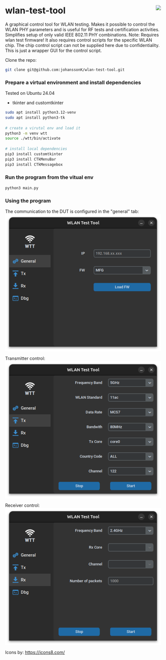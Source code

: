 # wlan-test-tool <img align="right" src="./assets/wifi-64.ico">
A graphical control tool for WLAN testing. Makes it possible to control the WLAN PHY parameters and is useful for RF tests and certification activities.
Simplifies setup of only valid IEEE 802.11 PHY combinations.
Note: Requires wlan test firmware! 
It also requires control scripts for the specific WLAN chip. The chip control script can not be supplied here due to confidentiality. This is just a wrapper GUI for the control script.

Clone the repo:
```bash
git clone git@github.com:johanssonK/wlan-test-tool.git
```

### Prepare a virtual environment and install dependencies
Tested on Ubuntu 24.04
* tkinter and customtkinter
```bash
sudo apt install python3.12-venv 
sudo apt install python3-tk

# create a virutal env and load it
python3 -m venv wtt
source ./wtt/bin/activate

# install local dependencies
pip3 install customtkinter
pip3 install CTkMenuBar
pip3 install CTkMessagebox
```

### Run the program from the vitual env

```bash
python3 main.py
```

### Using the program
The communication to the DUT is configured in the "general" tab:
<img align="center" src="./assets/app/general.png">

Transmitter control:
<img align="center" src="./assets/app/tx.png">

Receiver control:
<img align="center" src="./assets/app/rx.png">

Icons by: https://icons8.com/
